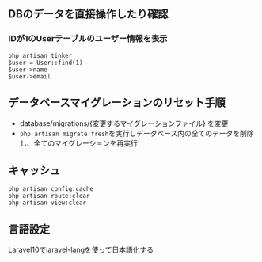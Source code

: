 ## DBのデータを直接操作したり確認

### IDが1のUserテーブルのユーザー情報を表示
```
php artisan tinker
$user = User::find(1)
$user->name
$user->email
```

## データベースマイグレーションのリセット手順
- database/migrations/{変更するマイグレーションファイル} を変更
- `php artisan migrate:fresh`を実行しデータベース内の全てのデータを削除し、全てのマイグレーションを再実行

## キャッシュ
```
php artisan config:cache
php artisan route:clear
php artisan view:clear
```


## 言語設定
[Laravel10でlaravel-langを使って日本語化する](https://saiko1988.hatenablog.com/entry/2023/08/20/011654)